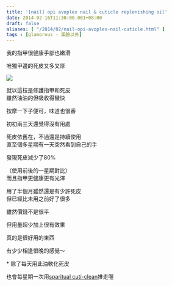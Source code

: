 ```yaml
---
title: '[nail] opi avoplex nail & cuticle replenishing oil'
date: 2014-02-16T11:30:00.001+08:00
draft: false
aliases: [ "/2014/02/nail-opi-avoplex-nail-cuticle.html" ]
tags : [glamorous - 蛋臉以外]
---
```


我的指甲很健康手部也嫩滑  

唯獨甲邊的死皮又多又厚  

[![](https://2.bp.blogspot.com/-NildtWnnK0M/XC4NB7uiucI/AAAAAAAAD4o/T7lrHsui0doRWYJyJBLJeY1QH3--fqd0wCLcBGAs/s640/81.jpg)](https://2.bp.blogspot.com/-NildtWnnK0M/XC4NB7uiucI/AAAAAAAAD4o/T7lrHsui0doRWYJyJBLJeY1QH3--fqd0wCLcBGAs/s1600/81.jpg)

就以這枝是修護指甲和死皮  
雖然油油的但吸收得蠻快

按摩一下子便可，味道也很香

初初兩三天還覺得沒有用處

死皮依舊在，不過還是持續使用  
直至個多星期有一天突然看到自己的手

發現死皮減少了80%

（使用前後的一星期對比）  
而且指甲更健康更有光澤

用了半個月雖然還是有少許死皮  
但已經比未用之前好了很多

雖然價錢不是很平

但用量超少加上很有效果  
  
真的是很好用的東西

有少少相逢恨晚的感覺～

  

\* 除了每天用此油軟化死皮

也會每星期一次用[sparitual cuti-clean](http://www.hidie.net/2014/02/nail-sparitual-cuti-clean-cuticle-stain.html)推走喔